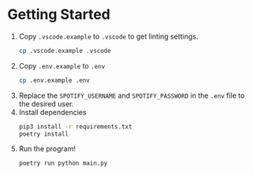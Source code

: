 # Getting Started

1. Copy `.vscode.example` to `.vscode` to get linting settings.
   ```sh
   cp .vscode.example .vscode
   ```
2. Copy `.env.example` to `.env`
   ```sh
   cp .env.example .env
   ```
3. Replace the `SPOTIFY_USERNAME` and `SPOTIFY_PASSWORD` in the `.env` file to the desired user.
4. Install dependencies
   ```sh
   pip3 install -r requirements.txt
   poetry install
   ```
5. Run the program!
   ```sh
   poetry run python main.py
   ```
